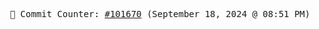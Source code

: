 <p align="center">
    <samp>
        📮 Commit Counter: <a href="https://github.com/Javascript-void0/Javascript-void0/commits/main">#101670</a> (September 18, 2024 @ 08:51 PM)
    </samp>
</p>